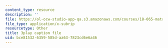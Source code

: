 ```yaml
---
content_type: resource
description: ''
file: https://ol-ocw-studio-app-qa.s3.amazonaws.com/courses/18-065-matrix-methods-in-data-analysis-signal-processing-and-machine-learning-spring-2018/bce815326359585daa637823cd6e6a46_hwDRfkPSXng.vtt
file_type: application/x-subrip
resourcetype: Other
title: 3play caption file
uid: bce81532-6359-585d-aa63-7823cd6e6a46
---
```

